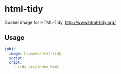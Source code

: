 # html-tidy

Docker image for HTML-Tidy, <http://www.html-tidy.org/>

## Usage

```yaml
job1:
  image: hspaans/html-tidy
  script:
  cript:
    - tidy src/index.html
```
